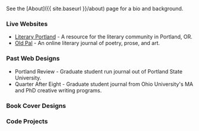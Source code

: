 See the [About]({{ site.baseurl }}/about) page for a bio and background.

### Live Websites

* [Literary Portland](https://literaryportland.org) - A resource for the literary community in Portland, OR.
* [Old Pal](https://oldpalmag.com) - An online literary journal of poetry, prose, and art.

### Past Web Designs

* Portland Review - Graduate student run journal out of Portland State University.
* Quarter After Eight - Graduate student journal from Ohio University's MA and PhD creative writing programs.

### Book Cover Designs

### Code Projects
